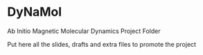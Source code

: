 # DyNaMol
Ab Initio Magnetic Molecular Dynamics Project Folder

Put here all the slides, drafts and extra files to promote the project

